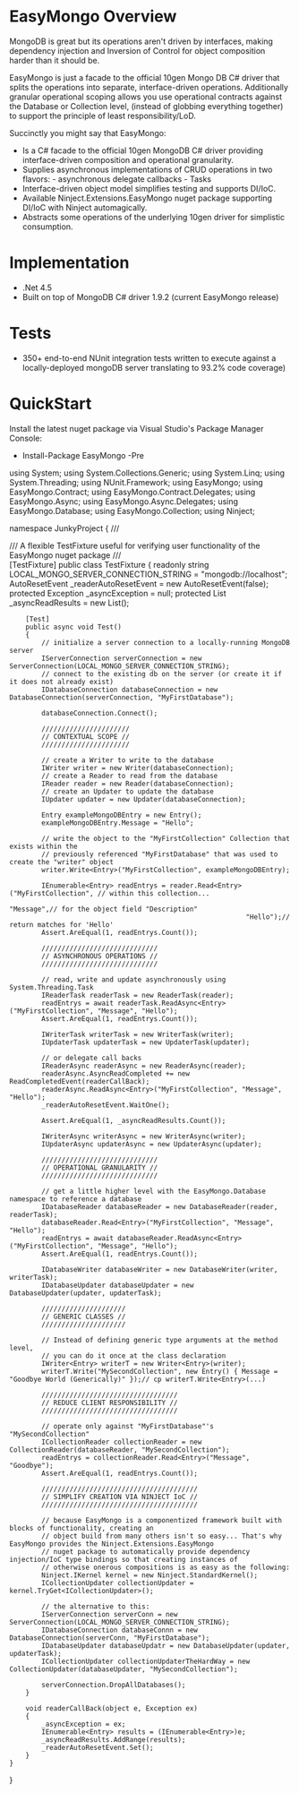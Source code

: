 EasyMongo Overview
==================

  MongoDB is great but its operations aren't driven by interfaces, making dependency injection and Inversion of
  Control for object composition harder than it should be. 
  
  EasyMongo is just a facade to the official 10gen Mongo DB C# driver that splits the operations into separate, 
  interface-driven operations. Additionally granular operational scoping allows you use operational contracts 
  against the Database or Collection level, (instead of globbing everything together) to support the principle of
  least responsibility/LoD.

Succinctly you might say that EasyMongo:
  - Is a C# facade to the official 10gen MongoDB C# driver providing interface-driven composition and operational granularity.
  - Supplies asynchronous implementations of CRUD operations in two flavors:
		- asynchronous delegate callbacks
		- Tasks
  - Interface-driven object model simplifies testing and supports DI/IoC.
  - Available Ninject.Extensions.EasyMongo nuget package supporting DI/IoC with Ninject automagically.
  - Abstracts some operations of the underlying 10gen driver for simplistic consumption. 

Implementation
==============
- .Net 4.5
- Built on top of MongoDB C# driver 1.9.2 (current EasyMongo release)

Tests
=====
- 350+ end-to-end NUnit integration tests written to execute against a locally-deployed mongoDB server translating to 93.2% code coverage)

QuickStart
==============

  Install the latest nuget package via Visual Studio's Package Manager Console:
 - Install-Package EasyMongo -Pre


using System;
using System.Collections.Generic;
using System.Linq;
using System.Threading;
using NUnit.Framework;
using EasyMongo;
using EasyMongo.Contract;
using EasyMongo.Contract.Delegates;
using EasyMongo.Async;
using EasyMongo.Async.Delegates;
using EasyMongo.Database;
using EasyMongo.Collection;
using Ninject;

namespace JunkyProject
{
    /// <summary>
    /// A flexible TestFixture useful for verifying user functionality of the EasyMongo nuget package
    /// </summary>
    [TestFixture]
    public class TestFixture
    {
        readonly string LOCAL_MONGO_SERVER_CONNECTION_STRING = "mongodb://localhost";
        AutoResetEvent _readerAutoResetEvent = new AutoResetEvent(false);
        protected Exception _asyncException = null;
        protected List<Entry> _asyncReadResults = new List<Entry>();

        [Test]
        public async void Test()
        {
            // initialize a server connection to a locally-running MongoDB server
            IServerConnection serverConnection = new ServerConnection(LOCAL_MONGO_SERVER_CONNECTION_STRING);
            // connect to the existing db on the server (or create it if it does not already exist)
            IDatabaseConnection databaseConnection = new DatabaseConnection(serverConnection, "MyFirstDatabase");

            databaseConnection.Connect();

            //////////////////////
            // CONTEXTUAL SCOPE //
            //////////////////////

            // create a Writer to write to the database
            IWriter writer = new Writer(databaseConnection);
            // create a Reader to read from the database
            IReader reader = new Reader(databaseConnection);
            // create an Updater to update the database
            IUpdater updater = new Updater(databaseConnection);

            Entry exampleMongoDBEntry = new Entry();
            exampleMongoDBEntry.Message = "Hello";

            // write the object to the "MyFirstCollection" Collection that exists within the 
            // previously referenced "MyFirstDatabase" that was used to create the "writer" object
            writer.Write<Entry>("MyFirstCollection", exampleMongoDBEntry);

            IEnumerable<Entry> readEntrys = reader.Read<Entry>("MyFirstCollection", // within this collection...
                                                               "Message",// for the object field "Description"
                                                               "Hello");// return matches for 'Hello'
            Assert.AreEqual(1, readEntrys.Count());

            /////////////////////////////
            // ASYNCHRONOUS OPERATIONS //
            /////////////////////////////

            // read, write and update asynchronously using System.Threading.Task
            IReaderTask readerTask = new ReaderTask(reader);
            readEntrys = await readerTask.ReadAsync<Entry>("MyFirstCollection", "Message", "Hello");
            Assert.AreEqual(1, readEntrys.Count());

            IWriterTask writerTask = new WriterTask(writer);
            IUpdaterTask updaterTask = new UpdaterTask(updater);

            // or delegate call backs
            IReaderAsync readerAsync = new ReaderAsync(reader);
            readerAsync.AsyncReadCompleted += new ReadCompletedEvent(readerCallBack);
            readerAsync.ReadAsync<Entry>("MyFirstCollection", "Message", "Hello");
            _readerAutoResetEvent.WaitOne();

            Assert.AreEqual(1, _asyncReadResults.Count());

            IWriterAsync writerAsync = new WriterAsync(writer);
            IUpdaterAsync updaterAsync = new UpdaterAsync(updater);

            /////////////////////////////
            // OPERATIONAL GRANULARITY //
            /////////////////////////////

            // get a little higher level with the EasyMongo.Database namespace to reference a database
            IDatabaseReader databaseReader = new DatabaseReader(reader, readerTask);
            databaseReader.Read<Entry>("MyFirstCollection", "Message", "Hello");
            readEntrys = await databaseReader.ReadAsync<Entry>("MyFirstCollection", "Message", "Hello");
            Assert.AreEqual(1, readEntrys.Count());

            IDatabaseWriter databaseWriter = new DatabaseWriter(writer, writerTask);
            IDatabaseUpdater databaseUpdater = new DatabaseUpdater(updater, updaterTask);

            /////////////////////
            // GENERIC CLASSES //
            /////////////////////

            // Instead of defining generic type arguments at the method level,
            // you can do it once at the class declaration
            IWriter<Entry> writerT = new Writer<Entry>(writer);
            writerT.Write("MySecondCollection", new Entry() { Message = "Goodbye World (Generically)" });// cp writerT.Write<Entry>(...)

            //////////////////////////////////
            // REDUCE CLIENT RESPONSIBILITY //
            //////////////////////////////////

            // operate only against "MyFirstDatabase"'s "MySecondCollection"
            ICollectionReader collectionReader = new CollectionReader(databaseReader, "MySecondCollection");
            readEntrys = collectionReader.Read<Entry>("Message", "Goodbye");
            Assert.AreEqual(1, readEntrys.Count());

            ///////////////////////////////////////
            // SIMPLIFY CREATION VIA NINJECT IoC //
            ///////////////////////////////////////

            // because EasyMongo is a componentized framework built with blocks of functionality, creating an
            // object build from many others isn't so easy... That's why EasyMongo provides the Ninject.Extensions.EasyMongo
            // nuget package to automatically provide dependency injection/IoC type bindings so that creating instances of
            // otherwise onerous compositions is as easy as the following:
            Ninject.IKernel kernel = new Ninject.StandardKernel();
            ICollectionUpdater collectionUpdater = kernel.TryGet<ICollectionUpdater>();

            // the alternative to this:
            IServerConnection serverConn = new ServerConnection(LOCAL_MONGO_SERVER_CONNECTION_STRING);
            IDatabaseConnection databaseConnn = new DatabaseConnection(serverConn, "MyFirstDatabase");
            IDatabaseUpdater databaseUpdatr = new DatabaseUpdater(updater, updaterTask);
            ICollectionUpdater collectionUpdaterTheHardWay = new CollectionUpdater(databaseUpdater, "MySecondCollection");

            serverConnection.DropAllDatabases();
        }

        void readerCallBack(object e, Exception ex)
        {
            _asyncException = ex;
            IEnumerable<Entry> results = (IEnumerable<Entry>)e;
            _asyncReadResults.AddRange(results);
            _readerAutoResetEvent.Set();
        }
    }
}


